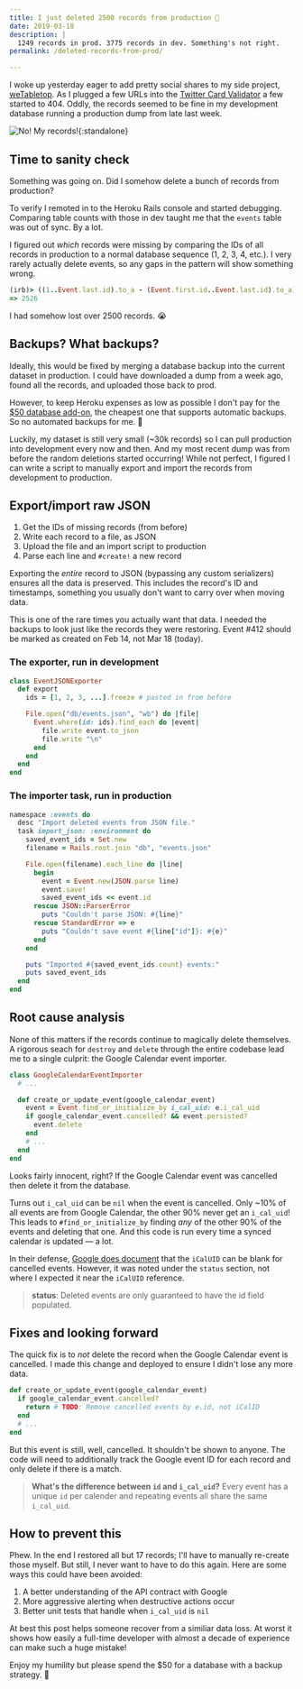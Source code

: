 ```yaml
---
title: I just deleted 2500 records from production 😬
date: 2019-03-18
description: |
  1249 records in prod. 3775 records in dev. Something's not right.
permalink: /deleted-records-from-prod/

---
```


I woke up yesterday eager to add pretty social shares to my side project, [weTabletop](https://www.wetabletop.com). As I plugged a few URLs into the [Twitter Card Validator](https://cards-dev.twitter.com/validator) a few started to 404. Oddly, the records seemed to be fine in my development database running a production dump from late last week.

![No! My records!](/images/missing-records.jpg){:standalone}

## Time to sanity check

Something was going on. Did I somehow delete a bunch of records from production?

To verify I remoted in to the Heroku Rails console and started debugging. Comparing table counts with those in dev taught me that the `events` table was out of sync. By a lot.

I figured out _which_ records were missing by comparing the IDs of all records in production to a normal database sequence (1, 2, 3, 4, etc.). I very rarely actually delete events, so any gaps in the pattern will show something wrong.

```ruby
(irb)> ((1..Event.last.id).to_a - (Event.first.id..Event.last.id).to_a).count
=> 2526
```

I had somehow lost over 2500 records. 😭

## Backups? What backups?

Ideally, this would be fixed by merging a database backup into the current dataset in production. I could have downloaded a dump from a week ago, found all the records, and uploaded those back to prod.

However, to keep Heroku expenses as low as possible I don't pay for the [$50 database add-on](https://elements.heroku.com/addons/heroku-postgresql), the cheapest one that supports automatic backups. So no automated backups for me. 🤠

Luckily, my dataset is still very small (~30k records) so I can pull production into development every now and then. And my most recent dump was from before the random deletions started occurring! While not perfect, I figured I can write a script to manually export and import the records from development to production.

## Export/import raw JSON

1. Get the IDs of missing records (from before)
2. Write each record to a file, as JSON
3. Upload the file and an import script to production
4. Parse each line and `#create!` a new record

Exporting the _entire_ record to JSON (bypassing any custom serializers) ensures all the data is preserved. This includes the record's ID and timestamps, something you usually don't want to carry over when moving data.

This is one of the rare times you actually want that data. I needed the backups to look just like the records they were restoring. Event #412 should be marked as created on Feb 14, not Mar 18 (today).

### The exporter, run in development

```ruby
class EventJSONExporter
  def export
    ids = [1, 2, 3, ...].freeze # pasted in from before

    File.open("db/events.json", "wb") do |file|
      Event.where(id: ids).find_each do |event|
        file.write event.to_json
        file.write "\n"
      end
    end
  end
end
```

### The importer task, run in production

```ruby
namespace :events do
  desc "Import deleted events from JSON file."
  task import_json: :environment do
    saved_event_ids = Set.new
    filename = Rails.root.join "db", "events.json"

    File.open(filename).each_line do |line|
      begin
        event = Event.new(JSON.parse line)
        event.save!
        saved_event_ids << event.id
      rescue JSON::ParserError
        puts "Couldn't parse JSON: #{line}"
      rescue StandardError => e
        puts "Couldn't save event #{line["id"]}: #{e}"
      end
    end

    puts "Imported #{saved_event_ids.count} events:"
    puts saved_event_ids
  end
end
```


## Root cause analysis

None of this matters if the records continue to magically delete themselves. A rigorous seach for `destroy` and `delete` through the entire codebase lead me to a single culprit: the Google Calendar event importer.

```ruby
class GoogleCalendarEventImporter
  # ...

  def create_or_update_event(google_calendar_event)
    event = Event.find_or_initialize_by i_cal_uid: e.i_cal_uid
    if google_calendar_event.cancelled? && event.persisted?
      event.delete
    end
    # ...
  end
end
```

Looks fairly innocent, right? If the Google Calendar event was cancelled then delete it from the database.

Turns out `i_cal_uid` can be `nil` when the event is cancelled. Only ~10% of all events are from Google Calendar, the other 90% never get an `i_cal_uid`! This leads to `#find_or_initialize_by` finding _any_ of the other 90% of the events and deleting that one. And this code is run every time a synced calendar is updated — a lot.

In their defense, [Google does document](https://developers.google.com/calendar/v3/reference/events) that the `iCalUID` can be blank for cancelled events. However, it was noted under the `status` section, not where I expected it near the `iCalUID` reference.

> **status**: Deleted events are only guaranteed to have the id field populated.

## Fixes and looking forward

The quick fix is to _not_ delete the record when the Google Calendar event is cancelled. I made this change and deployed to ensure I didn't lose any more data.

```ruby
def create_or_update_event(google_calendar_event)
  if google_calendar_event.cancelled?
    return # TODO: Remove cancelled events by e.id, not iCalID
  end
  # ...
end
```

But this event is still, well, cancelled. It shouldn't be shown to anyone. The code will need to additionally track the Google event ID for each record and only delete if there is a match.

> **What's the difference between `id` and `i_cal_uid`?** Every event has a unique `id` per calender and repeating events all share the same `i_cal_uid`.

## How to prevent this

Phew. In the end I restored all but 17 records; I'll have to manually re-create those myself. But still, I never want to have to do this again. Here are some ways this could have been avoided:

1. A better understanding of the API contract with Google
2. More aggressive alerting when destructive actions occur
3. Better unit tests that handle when `i_cal_uid` is `nil`

At best this post helps someone recover from a similiar data loss. At worst it shows how easily a full-time developer with almost a decade of experience can make such a huge mistake!

Enjoy my humility but please spend the $50 for a database with a backup strategy. 🙏
